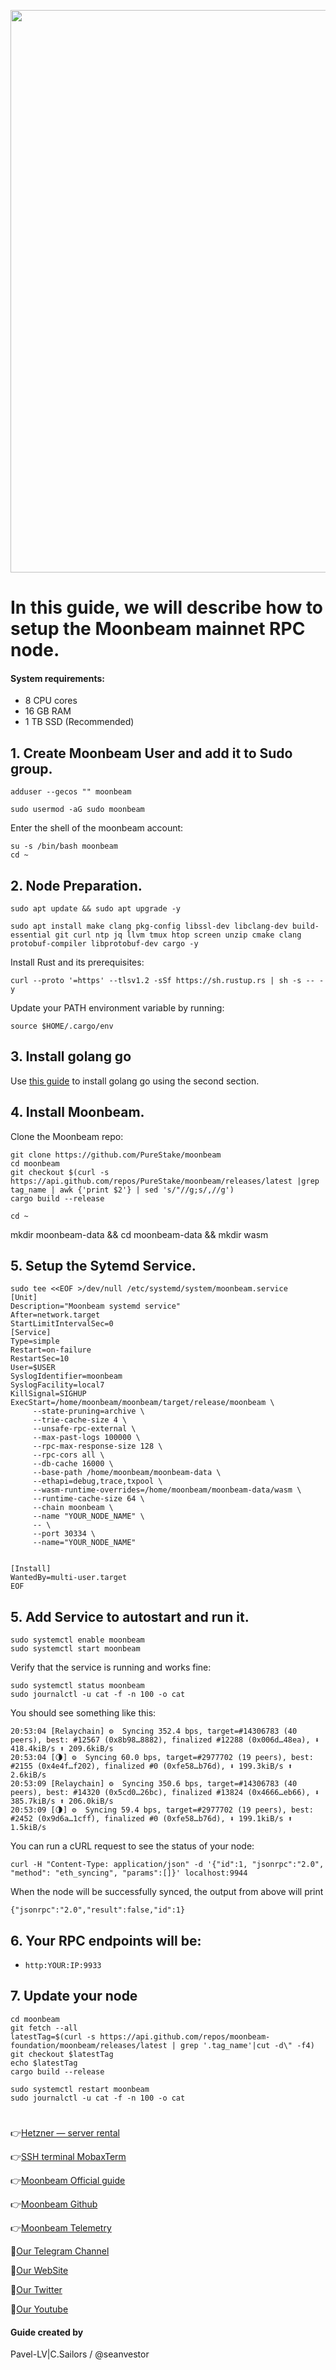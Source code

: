 <p align="center">
 <img src="https://i.postimg.cc/bwgvTC8N/Moonbeam.jpg"width="900"/></a>
</p>

# In this guide, we will describe how to setup the Moonbeam mainnet RPC node.

#### System requirements:
- 8 CPU cores
- 16 GB RAM
- 1 TB SSD (Recommended)

## 1. Create Moonbeam User and add it to Sudo group.
```
adduser --gecos "" moonbeam
```
```
sudo usermod -aG sudo moonbeam
```
Enter the shell of the moonbeam account:
```
su -s /bin/bash moonbeam
cd ~
```

## 2. Node Preparation.
```
sudo apt update && sudo apt upgrade -y
```
```
sudo apt install make clang pkg-config libssl-dev libclang-dev build-essential git curl ntp jq llvm tmux htop screen unzip cmake clang protobuf-compiler libprotobuf-dev cargo -y
```
Install Rust and its prerequisites:
```
curl --proto '=https' --tlsv1.2 -sSf https://sh.rustup.rs | sh -s -- -y
```
Update your PATH environment variable by running:
```
source $HOME/.cargo/env
```

## 3. Install golang go
Use [this guide](https://github.com/CryptoSailors/cryptosailors-tools/tree/main/Install%20Golang%20%22Go%22#2-if-you-installing-golang-go-on-clear-server-you-need-input-following-commands) to install golang go using the second section.

## 4. Install Moonbeam.
Clone the Moonbeam repo:
```
git clone https://github.com/PureStake/moonbeam
cd moonbeam
git checkout $(curl -s https://api.github.com/repos/PureStake/moonbeam/releases/latest |grep tag_name | awk {'print $2'} | sed 's/"//g;s/,//g')
cargo build --release
```
```
cd ~
```
mkdir moonbeam-data && cd moonbeam-data && mkdir wasm
## 5. Setup the Sytemd Service.
```
sudo tee <<EOF >/dev/null /etc/systemd/system/moonbeam.service
[Unit]
Description="Moonbeam systemd service"
After=network.target
StartLimitIntervalSec=0
[Service]
Type=simple
Restart=on-failure
RestartSec=10
User=$USER
SyslogIdentifier=moonbeam
SyslogFacility=local7
KillSignal=SIGHUP
ExecStart=/home/moonbeam/moonbeam/target/release/moonbeam \
     --state-pruning=archive \
     --trie-cache-size 4 \
     --unsafe-rpc-external \
     --max-past-logs 100000 \
     --rpc-max-response-size 128 \
     --rpc-cors all \
     --db-cache 16000 \
     --base-path /home/moonbeam/moonbeam-data \
     --ethapi=debug,trace,txpool \
     --wasm-runtime-overrides=/home/moonbeam/moonbeam-data/wasm \
     --runtime-cache-size 64 \
     --chain moonbeam \
     --name "YOUR_NODE_NAME" \
     -- \
     --port 30334 \
     --name="YOUR_NODE_NAME"


[Install]
WantedBy=multi-user.target
EOF
```
## 5. Add Service to autostart and run it.
```
sudo systemctl enable moonbeam
sudo systemctl start moonbeam
```
Verify that the service is running and works fine:
```
sudo systemctl status moonbeam
sudo journalctl -u cat -f -n 100 -o cat
```
You should see something like this:
```
20:53:04 [Relaychain] ⚙️  Syncing 352.4 bps, target=#14306783 (40 peers), best: #12567 (0x8b98…8882), finalized #12288 (0x006d…48ea), ⬇ 418.4kiB/s ⬆ 209.6kiB/s
20:53:04 [🌗] ⚙️  Syncing 60.0 bps, target=#2977702 (19 peers), best: #2155 (0x4e4f…f202), finalized #0 (0xfe58…b76d), ⬇ 199.3kiB/s ⬆ 2.6kiB/s
20:53:09 [Relaychain] ⚙️  Syncing 350.6 bps, target=#14306783 (40 peers), best: #14320 (0x5cd0…26bc), finalized #13824 (0x4666…eb66), ⬇ 385.7kiB/s ⬆ 206.0kiB/s
20:53:09 [🌗] ⚙️  Syncing 59.4 bps, target=#2977702 (19 peers), best: #2452 (0x9d6a…1cff), finalized #0 (0xfe58…b76d), ⬇ 199.1kiB/s ⬆ 1.5kiB/s
```

You can run a cURL request to see the status of your node:
```
curl -H "Content-Type: application/json" -d '{"id":1, "jsonrpc":"2.0", "method": "eth_syncing", "params":[]}' localhost:9944
```

When the node will be successfully synced, the output from above will print 
```
{"jsonrpc":"2.0","result":false,"id":1}
```
## 6. Your RPC endpoints will be: 
- `http:YOUR:IP:9933`

## 7. Update your node
```
cd moonbeam
git fetch --all
latestTag=$(curl -s https://api.github.com/repos/moonbeam-foundation/moonbeam/releases/latest | grep '.tag_name'|cut -d\" -f4)
git checkout $latestTag
echo $latestTag
cargo build --release
```
```
sudo systemctl restart moonbeam
sudo journalctl -u cat -f -n 100 -o cat
```

#


👉[Hetzner — server rental](https://hetzner.cloud/?ref=NY9VHC3PPsL0)

👉[SSH terminal MobaxTerm](https://mobaxterm.mobatek.net/download.html)

👉[Moonbeam Official guide](https://docs.moonbeam.network)

👉[Moonbeam Github](https://github.com/moonbeam-foundation/moonbeam/releases)

👉[Moonbeam Telemetry](https://telemetry.polkadot.io/#list/0xfe58ea77779b7abda7da4ec526d14db9b1e9cd40a217c34892af80a9b332b76d)

🔰[Our Telegram Channel](https://t.me/CryptoSailorsAnn)

🔰[Our WebSite](cryptosailors.tech)

🔰[Our Twitter](https://twitter.com/Crypto_Sailors)

🔰[Our Youtube](https://www.youtube.com/@CryptoSailors)

#### Guide created by 
Pavel-LV|C.Sailors / @seanvestor
